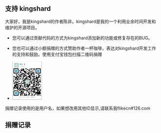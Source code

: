 ## 支持 kingshard
大家好，我是kingshard的作者陈非。kingshard是我的一个利用业余时间开发和维护的开源项目。

- 您可以通过贡献代码的方式为kingshard添加新的功能或修复存在的BUG。

- 您也可以通过小额捐赠的方式赞助作者一杯咖啡，表达对kingshard开发工作的支持和鼓励。使用支付宝钱包扫描二维码捐赠

- <img src="donate.png" width="20%" height="20%">

捐赠记录使用的是用户名，如果想改用其他ID显示,请联系我flikecn#126.com

## 捐赠记录